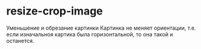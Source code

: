 resize-crop-image
=================
Уменьшение и обрезание картинки
Картинка не меняет ориентации, т.е. если изначальноя картика была горизонтальной, то она такой и останется.
